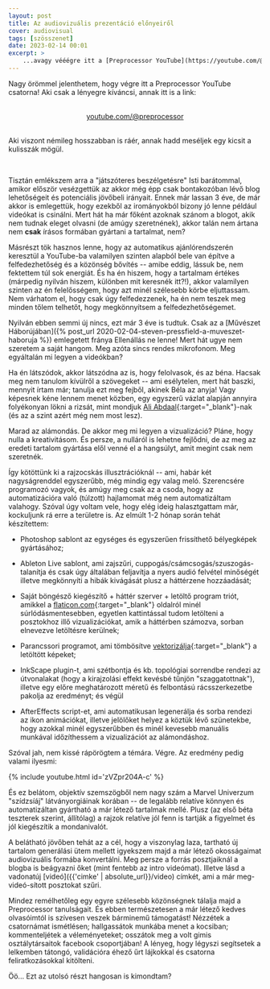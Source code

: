 ```yaml
---
layout: post
title: Az audiovizuális prezentáció előnyeiről
cover: audiovisual
tags: [szösszenet]
date: 2023-02-14 00:01
excerpt: >
    ...avagy vééégre itt a [Preprocessor YouTube](https://youtube.com/@preprocessor){:target="_blank"} csatorna!
---
```


Nagy örömmel jelenthetem, hogy végre itt a Preprocessor YouTube csatorna!
Aki csak a lényegre kíváncsi, annak itt is a link:

<br>

<div style="text-align: center;"><a href="https://youtube.com/@preprocessor" target="_blank">youtube.com/@preprocessor</a></div>

<br>

Aki viszont némileg hosszabban is ráér, annak hadd meséljek egy kicsit a kulisszák mögül.

<br>

Tisztán emlékszem arra a "játszóteres beszélgetésre" Isti barátommal, amikor először vesézgettük az akkor még épp csak bontakozóban lévő blog lehetőségeit és potenciális jövőbeli irányait.
Ennek már lassan 3 éve, de már akkor is emlegettük, hogy ezekből az irományokból bizony jó lenne például videókat is csinálni.
Mert hát ha már főként azoknak szánom a blogot, akik nem tudnak eleget olvasni (de amúgy szeretnének), akkor talán nem ártana nem **csak** írásos formában gyártani a tartalmat, nem?

Másrészt tök hasznos lenne, hogy az automatikus ajánlórendszerén keresztül a YouTube-ba valamilyen szinten alapból bele van építve a felfedezhetőség és a közönség bővítés -- amibe eddig, lássuk be, nem fektettem túl sok energiát.
És ha én hiszem, hogy a tartalmam értékes (márpedig nyilván hiszem, különben mit keresnék itt?!), akkor valamilyen szinten az én felelősségem, hogy azt minél szélesebb körbe eljuttassam.
Nem várhatom el, hogy csak úgy felfedezzenek, ha én nem teszek meg minden tőlem telhetőt, hogy megkönnyítsem a felfedezhetőségemet.

Nyilván ebben semmi új nincs, ezt már 3 éve is tudtuk.
Csak az a [Művészet Háborújában]({% post_url 2020-02-04-steven-pressfield-a-muveszet-haboruja %}) emlegetett fránya Ellenállás ne lenne!
Mert hát ugye nem szeretem a saját hangom.
Meg azóta sincs rendes mikrofonom.
Meg egyáltalán mi legyen a videókban?

Ha én látszódok, akkor látszódna az is, hogy felolvasok, és az béna.
Hacsak meg nem tanulom kívülről a szövegeket -- ami esélytelen, mert hát baszki, mennyit írtam már; tanulja ezt meg fejből, akinek Béla az anyja!
Vagy képesnek kéne lennem menet közben, egy egyszerű vázlat alapján annyira folyékonyan lökni a rizsát, mint mondjuk [Ali Abdaal](https://www.youtube.com/@aliabdaal){:target="_blank"}-nak (és az a szint azért még nem most lesz).

Marad az alámondás.
De akkor meg mi legyen a vizualizáció?
Pláne, hogy nulla a kreativitásom.
És persze, a nulláról is lehetne fejlődni, de az meg az eredeti tartalom gyártása elől venné el a hangsúlyt, amit megint csak nem szeretnék.

Így kötöttünk ki a rajzocskás illusztrációknál -- ami, habár két nagyságrenddel egyszerűbb, még mindig egy valag meló.
Szerencsére programozó vagyok, és amúgy meg csak az a csoda, hogy az automatizációra való (túlzott) hajlamomat még nem automatizáltam valahogy.
Szóval úgy voltam vele, hogy elég ideig halasztgattam már, kockuljunk rá erre a területre is.
Az elmúlt 1-2 hónap során tehát készítettem:

- Photoshop sablont az egységes és egyszerűen frissíthető bélyegképek gyártásához;

- Ableton Live sablont, ami zajszűri, cuppogás/csámcsogás/szuszogás-talanítja és csak úgy általában feljavítja a nyers audió felvétel minőségét illetve megkönnyíti a hibák kivágását plusz a háttérzene hozzáadását;

- Saját böngésző kiegészítő + háttér szerver + letöltő program triót, amikkel a [flaticon.com](https://www.flaticon.com/authors/special/lineal){:target="_blank"} oldalról minél súrlódásmentesebben, egyetlen kattintással tudom letölteni a posztokhoz illő vizualizációkat, amik a háttérben számozva, sorban elnevezve letöltésre kerülnek;

- Parancssori programot, ami tömbösítve [vektorizálja](https://hu.wikipedia.org/wiki/Vektorgrafika){:target="_blank"} a letöltött képeket;

- InkScape plugin-t, ami szétbontja és kb. topológiai sorrendbe rendezi az útvonalakat (hogy a kirajzolási effekt kevésbé tűnjön "szaggatottnak"), illetve egy előre meghatározott méretű és felbontású rácsszerkezetbe pakolja az eredményt; és végül

- AfterEffects script-et, ami automatikusan legenerálja és sorba rendezi az ikon animációkat, illetve jelölőket helyez a köztük lévő szünetekbe, hogy azokkal minél egyszerűbben és minél kevesebb manuális munkával időzíthessem a vizualizációt az alámondáshoz.
    
Szóval jah, nem kissé rápörögtem a témára.
Végre.
Az eredmény pedig valami ilyesmi: 

{% include youtube.html id='zVZpr204A-c' %}

És ez belátom, objektív szemszögből nem nagy szám a Marvel Univerzum "szídzsíáj" látványorgiáinak korában -- de legalább relatíve könnyen és automatizáltan gyártható a már létező tartalmak mellé.
Plusz (az első béta teszterek szerint, állítólag) a rajzok relatíve jól fenn is tartják a figyelmet és jól kiegészítik a mondanivalót.

A belátható jövőben tehát az a cél, hogy a viszonylag laza, tartható új tartalom generálási ütem mellett igyekszem majd a már létező okosságaimat audiovizuális formába konvertálni.
Meg persze a forrás posztjaiknál a blogba is beágyazni őket (mint fentebb az intro videómat).
Illetve lásd a vadonatúj [videó]({{'cimke' | absolute_url}}/video) címkét, ami a már meg-videó-sított posztokat szűri.

Mindez remélhetőleg egy egyre szélesebb közönségnek tálalja majd a Preprocessor tanulságait.
És ebben természetesen a már létező kedves olvasóimtól is szívesen veszek bárminemű támogatást!
Nézzétek a csatornámat ismétlésen; hallgassátok munkába menet a kocsiban; kommenteljétek a véleményeteket; osszátok meg a volt gimis osztálytársaitok facebook csoportjában!
A lényeg, hogy légyszi segítsetek a lelkemben tátongó, validációra éhező űrt lájkokkal és csatorna feliratkozásokkal kitölteni.

Öö... Ezt az utolsó részt hangosan is kimondtam?